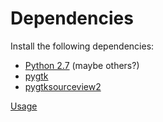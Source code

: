 # Dependencies #
Install the following dependencies:
  * [Python 2.7](http://www.python.org/) (maybe others?)
  * [pygtk](http://www.pygtk.org/)
  * [pygtksourceview2](http://projects.gnome.org/gtksourceview/pygtksourceview.html)

[Usage](Usage.md)